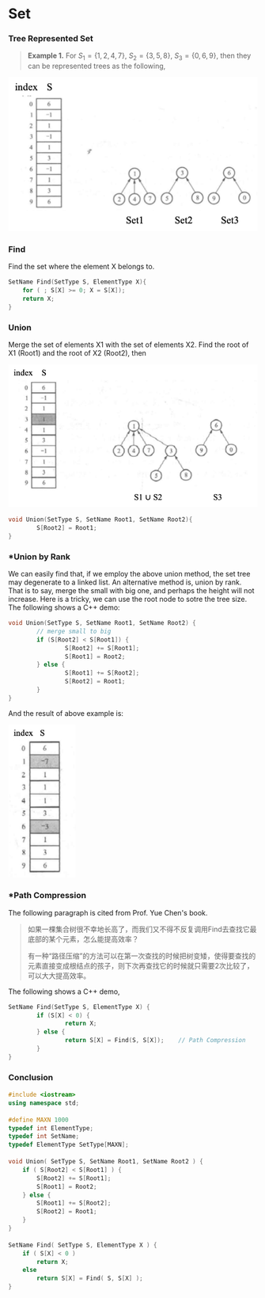 # Set



### Tree Represented Set

> **Example 1.** For $S_1 = \left\{1,2,4,7 \right\}$, $S_2 = \left\{3, 5, 8 \right\}$, $S_3 = \left\{0, 6, 9\right\}$, then they can be represented trees as the following,

<img src="./figure/set.png" style="zoom:75%" />



### Find

Find the set where the element X belongs to. 

```c++
SetName Find(SetType S, ElementType X){
  	for ( ; S[X] >= 0; X = S[X]);
  	return X;
}
```



### Union

Merge the set of elements X1 with the set of elements X2. Find the root of X1 (Root1) and the root of X2 (Root2), then

<img src="./figure/set2.png" style="zoom:60%" />

```c++
void Union(SetType S, SetName Root1, SetName Root2){
		S[Root2] = Root1;
}
```



### *Union by Rank

We can easily find that, if we employ the above union method, the set tree may degenerate to a linked list. An alternative method is, union by rank. That is to say, merge the small with big one, and perhaps the height will not increase. Here is a tricky, we can use the root node to sotre the tree size. The following shows a C++ demo:

```c++
void Union(SetType S, SetName Root1, SetName Root2) {
		// merge small to big
		if (S[Root2] < S[Root1]) {
				S[Root2] += S[Root1];
				S[Root1] = Root2;
		} else {
				S[Root1] += S[Root2];
				S[Root2] = Root1;
		}
}
```

And the result of above example is:

<img src="./figure/set3.png" style="zoom:60%" />



### *Path Compression

The following paragraph is cited from Prof. Yue Chen's book.

> 如果一棵集合树很不幸地长高了，而我们又不得不反复调用Find去查找它最底部的某个元素，怎么能提高效率？
>
> 有一种“路径压缩”的方法可以在第一次查找的时候把树变矮，使得要查找的元素直接变成根结点的孩子，则下次再查找它的时候就只需要2次比较了，可以大大提高效率。



The following shows a C++ demo,

```c++
SetName Find(SetType S, ElementType X) {
		if (S[X] < 0) {
				return X;
		} else {
				return S[X] = Find(S, S[X]);	// Path Compression
		}
}
```



### Conclusion

```c++
#include <iostream>
using namespace std;

#define MAXN 1000                  
typedef int ElementType;           
typedef int SetName;               
typedef ElementType SetType[MAXN]; 

void Union( SetType S, SetName Root1, SetName Root2 ) { 
    if ( S[Root2] < S[Root1] ) { 
        S[Root2] += S[Root1];    
        S[Root1] = Root2;
    } else {                        
        S[Root1] += S[Root2];    
        S[Root2] = Root1;
    }
}

SetName Find( SetType S, ElementType X ) { 
    if ( S[X] < 0 ) 
        return X;
    else
        return S[X] = Find( S, S[X] ); 
}
```

